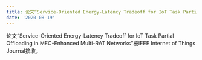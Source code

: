 ```yaml
---
title: 论文“Service-Oriented Energy-Latency Tradeoff for IoT Task Partial Offloading in MEC-Enhanced Multi-RAT Networks”被IEEE Internet of Things Journal接收。
date: '2020-08-19'
---
```


论文“Service-Oriented Energy-Latency Tradeoff for IoT Task Partial Offloading in MEC-Enhanced Multi-RAT Networks”被IEEE Internet of Things Journal接收。

<!--more-->


